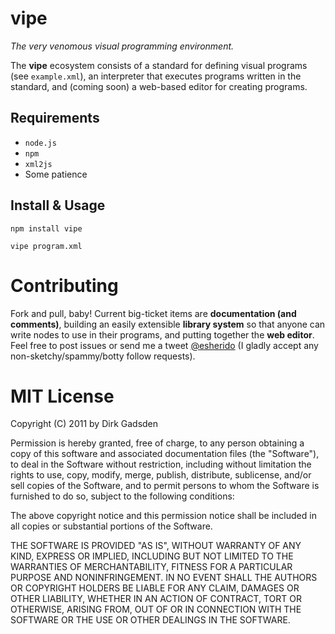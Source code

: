 # vipe

_The very venomous visual programming environment._

The __vipe__ ecosystem consists of a standard for defining visual programs (see `example.xml`), an interpreter that executes programs written in the standard, and (coming soon) a web-based editor for creating programs.

## Requirements

* `node.js`
* `npm`
* `xml2js`
* Some patience

## Install & Usage

    npm install vipe
    
    vipe program.xml

# Contributing

Fork and pull, baby! Current big-ticket items are __documentation (and comments)__, building an easily extensible __library system__ so that anyone can write nodes to use in their programs, and putting together the __web editor__. Feel free to post issues or send me a tweet [@esherido](http://twitter.com/esherido) (I gladly accept any non-sketchy/spammy/botty follow requests).

# MIT License

Copyright (C) 2011 by Dirk Gadsden

Permission is hereby granted, free of charge, to any person obtaining a copy
of this software and associated documentation files (the "Software"), to deal
in the Software without restriction, including without limitation the rights
to use, copy, modify, merge, publish, distribute, sublicense, and/or sell
copies of the Software, and to permit persons to whom the Software is
furnished to do so, subject to the following conditions:

The above copyright notice and this permission notice shall be included in
all copies or substantial portions of the Software.

THE SOFTWARE IS PROVIDED "AS IS", WITHOUT WARRANTY OF ANY KIND, EXPRESS OR
IMPLIED, INCLUDING BUT NOT LIMITED TO THE WARRANTIES OF MERCHANTABILITY,
FITNESS FOR A PARTICULAR PURPOSE AND NONINFRINGEMENT. IN NO EVENT SHALL THE
AUTHORS OR COPYRIGHT HOLDERS BE LIABLE FOR ANY CLAIM, DAMAGES OR OTHER
LIABILITY, WHETHER IN AN ACTION OF CONTRACT, TORT OR OTHERWISE, ARISING FROM,
OUT OF OR IN CONNECTION WITH THE SOFTWARE OR THE USE OR OTHER DEALINGS IN
THE SOFTWARE.